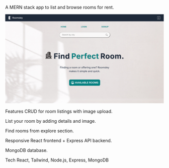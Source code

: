 A MERN stack app to list and browse rooms for rent.

<img src="public/roomsley.png" width="720px" alt="App Screenshot">

Features
CRUD for room listings with image upload.

List your room by adding details and image.

Find rooms from explore section.

Responsive React frontend + Express API backend.

MongoDB database.

Tech
React, Tailwind, Node.js, Express, MongoDB
